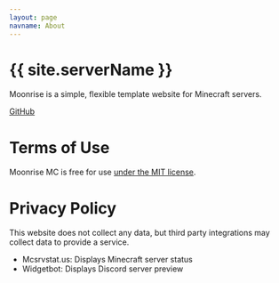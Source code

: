 ```yaml
---
layout: page
navname: About
---
```


# {{ site.serverName }}

Moonrise is a simple, flexible template website for Minecraft servers.

[GitHub](https://github.com/AmizRm/IRF-web)


# Terms of Use

Moonrise MC is free for use [under the MIT license](https://github.com/AmizRM/IRF-web).


# Privacy Policy

This website does not collect any data, but third party integrations may collect data to provide a service.

- Mcsrvstat.us: Displays Minecraft server status
- Widgetbot: Displays Discord server preview
